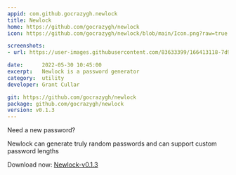 ```yaml
---
appid: com.github.gocrazygh.newlock
title: Newlock
home: https://github.com/gocrazygh/newlock
icon: https://github.com/gocrazygh/newlock/blob/main/Icon.png?raw=true

screenshots:
- url: https://user-images.githubusercontent.com/83633399/166413118-7d90a731-501d-447f-8f39-6babcde12184.png

date:      2022-05-30 10:45:00
excerpt:   Newlock is a password generator
category:  utility
developer: Grant Cullar

git: https://github.com/gocrazygh/newlock
package: github.com/gocrazygh/newlock
version: v0.1.3
---
```


Need a new password?

Newlock can generate truly random passwords and can support custom password lengths

Download now: [Newlock-v0.1.3](https://github.com/gocrazygh/newlock/releases/download/v0.1.3/Newlock-0.1.3.zip)

